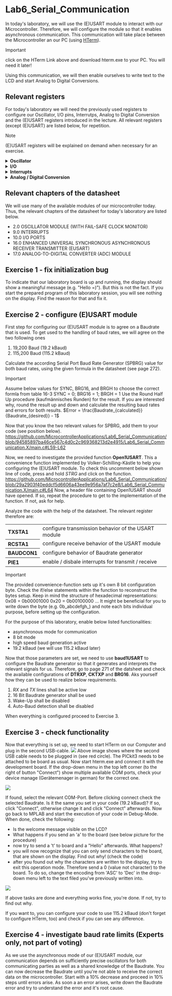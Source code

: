 # Lab6_Serial_Communication
In today's laboratory, we will use the (E)USART module to interact with our Microcontroller.
Therefore, we will configure the module so that it enables asynchronous communication. This communication will take place between the Microcontroller an our PC (using [HTerm](https://fs.hs-ulm.de/public/mmunz/Lehre/MCON/programs/)).
>[!IMPORTANT]
>click on the HTerm Link above and download hterm.exe to your PC. You will need it later!

Using this communication, we will then enable ourselves to write text to the LCD and start Analog to Digital Conversions.

## Relevant registers
For today's laboratory we will need the previously used registers to configure our Oscillator, I/O pins, Interrutps, Analog to Digital Conversion and the (E)USART registers introduced in the lecture. All relevant registers (except (E)USART) are listed below, for repetition. 
> [!NOTE]
> (E)USART registers will be explained on demand when necessary for an exercise.

<details>
<summary><strong>Oscillator</strong></summary>
<table>
<tr><th align="left">OSCCON</th><td>is used to set the frequency (IRCF)</td></tr>
</table>
</details>

<details>
<summary><strong>I/O</strong></summary>
<table>
<tr><th align="left">TRISB</th><td> sets the direction of a pin: "0" = output, "1" = input</td></tr>
<tr><th align="left">PORTB</th><td> reads the logic level at the pin: "0" = 0-0.8 V, "1" = Vdd (1.6-3.3 V or 2.0-5.0 V for TTL inputs)</td></tr>
<tr><th align="left">LATB</th><td> set the output voltage of a pin: "0" = 0 V, "1" = Vdd (3.3 V or 5 V)</td></tr>
<tr><th align="left">ANSELB</th><td> sets a pin as digital or analog: "0" = digital, "1" = analog</td></tr>
<tr><th align="left">OSCCON</th><td> sets the oscillator freq.: 0x50 = 4 MHz, 0x30 = 1 MHz. The instruction freq. are 1 MHz and 250 kHz respectively</td></tr>
<tr><th align="left"><i>Register</i>bits.X</th><td> TRISBbits.TRISB3 or LATBbits.LATB3 or PORTBbits.RB3 is the direct access to the bit 3 via a struct (see structures in C).</td></tr>
</table>
</details>

<details>
<summary><strong>Interrupts</strong></summary>
<table>
<tr><th align="left">INTCON</th><td>globally enable Interrupts, Peripheral Interrupts and Timer0 Interrupt. Read/Write Timer0 interrupt flag (overflow flag)</td></tr>
<tr><th align="left">INTCON2</th><td>configure interrupt behaviour for external signals (e.g. buttons)</td></tr>
<tr><th align="left">INTCON3</th><td>enable interrupts for special pins and read / write their interrupt flag</td></tr>
<tr><th align="left">PIR</th><td>contains the flags for peripheral interrupts</td></tr>
<tr><th align="left">PIE</th><td>contains the individual enable bits for the peripheral interrupts</td></tr>
</table>
</details>

<details>
<summary><strong>Analog / Digital Conversion</strong></summary>
<table>
<tr><th align="left">ADCON0</th><td>Select Channel (i.e. pin) as input for conversion, enable ADC-module, and start conversion.</td></tr>
<tr><th align="left">ADCON1</th><td>Select positive and negatie voltage reference.</td></tr>
<tr><th align="left">ADCON2</th><td>Configure justification of conversion result, Acquisition time, and conversion clock. </td></tr>
<tr><th align="left">ADRES</th><td>Read conversion result as 16 bit value. Use ADRESH and ADRESL to read result as two 8 bit values.</td></tr>
</table>
</details>

## Relevant chapters of the datasheet
We will use many of the available modules of our microcontroller today. Thus, the relevant chapters of the datasheet 
for today's laboratory are listed below.
- 2.0 OSCILLATOR MODULE (WITH FAIL-SAFE CLOCK MONITOR)
- 9.0 INTERRUPTS
- 10.0 I/O PORTS
- 16.0 ENHANCED UNIVERSAL SYNCHRONOUS ASYNCHRONOUS RECEIVER TRANSMITTER (EUSART)
- 17.0 ANALOG-TO-DIGITAL CONVERTER (ADC) MODULE

## Exercise 1 - fix initialization bug
To indicate that our laboratory board is up and running, the display should show a meaningful message (e.g. "Hello =)"). But this is not the fact.
If you start the prepared program of this laboratory session, you will see nothing on the display.
Find the reason for that and fix it.

## Exercise 2 - configure (E)USART module
First step for configuring our (E)USART module is to agree on a Baudrate that is used.
To get used to the handling of baud rates, we will agree on the two following ones
1. 19,200 Baud (19.2 kBaud)
2. 115,200 Baud (115.2 kBaud)

Calculate the according Serial Port Baud Rate Generator (SPBRG) value for both baud rates, using the given formula in the datasheet (see page 272).
>[!IMPORTANT]
>Assume below values for SYNC, BRG16, and BRGH to choose the correct formla from table 16-3
>SYNC = 0; BRG16 = 1; BRGH = 1
>Use the Round Half Up procedure (kaufmännisches Runden) for the result. If you are interested why, round the result up and down and calculate the resulting baud rates and errors for both results.
>$Error = \frac{Baudrate_{calculated}}{Baudrate_{desired}} - 1$

Now that you know the two relevant values for SPBRG, add them to your code (see position below).
https://github.com/MicrocontrollerApplications/Lab6_Serial_Communication/blob/94585897ba46ce567c4d0c2c969368213d2e4915/Lab6_Serial_Communication.X/main.c#L59-L62

Now, we need to investigate the provided function __Open1USART__. This a convenience function implemented by Volker-Schilling-Kästle to help you configuring the (E)USART module. 
To check this uncomment below shown line of code, press and hold _STRG_ and click on the function. 
https://github.com/MicrocontrollerApplications/Lab6_Serial_Communication/blob/29a2903f40eddcf5d6606a43ee9e956a7af7c2e8/Lab6_Serial_Communication.X/main.c#L64
Now, a header file containing Open1USART should have opened. If so, repeat the procedure to get to the implementation of the function. If not, ask for help.

Analyze the code with the help of the datasheet. The relevant register therefore are:
<table>
<tr><th align="left">TXSTA1</th><td>configure transmission behavior of the USART module</td></tr>
<tr><th align="left">RCSTA1</th><td>configure receive behavior of the USART module</td><tr>
<tr><th align="left">BAUDCON1</th><td>configure behavior of Baudrate generator</td><tr>
<tr><th align="left">PIE1</th><td>enable / disbale interrupts for transmit / receive</td><tr>
</table>

>[!IMPORTANT]
>The provided convenience-function sets up it's own 8 bit configuration byte. Check the if/else statements within the function to reconstruct the bytes setup.
>Keep in mind the structure of hexadecimal representations:
>0x08 = 0b00001000
>0x20 = 0b00100000
>...
>It might be beneficial for you to write down the byte (e.g. 0b_abcdefgh_) and note each bits individual purpose, before setting up the configuration.

For the purpose of this laboratory, enable below listed functionalities:
- asynchronous mode for communication
- 8 bit mode
- high speed baud generation active
- 19.2 kBaud (we will use 115.2 kBaud later)

Now that those parameters are set, we need to use __baud1USART__ to configure the Baudrate generator so that it generates and interprets the relevant signals for us.
Therefore, go to page 271 of the datsheet and check the available configurations of __DTRXP__, __CKTXP__ and __BRG16__. Aks yourself how they can be used to realize below requirements.
1. _RX_ and _TX_ lines shall be active low
2. 16 Bit Baudrate generator shall be used
3. Wake-Up shall be disabled
4. Auto-Baud detection shall be disabled

When everything is configured proceed to Exercise 3.

## Exercise 3 - check functionality
Now that everything is set up, we need to start HTerm on our Computer and plug in the second USB-cable. 
![](images/2ndUSB.jpeg)
Above image shows where the second USB cable needs to be plugged in (see red circle). The PICkit3 needs to be attached to be board as usual.
Now start hterm.exe and connect it with the development board.
If the drop-down menu in the top left corner (to the right of button "Connect") show multiple available COM ports, check your device manage (Gerätemenager in german) for the correct one.

![](images/COM_Port.png)

If found, select the relevant COM-Port. Before clicking connect check the selected Baudrate. Is it the same you set in your code (19.2 kBaud)?
If so, click "Connect", otherwise change it and click "Connect" afterwards.
Now go back to MPLAB and start the execution of your code in Debug-Mode.
When done, check the following:
- Is the welcome message visible on the LCD?
- What happens if you send an 'a' to the board (see below picture for the procedure)
- now try to send a 't' to board and a "Hello" afterwards. What happens?
- you will now recognize that you can only send characters to the board, that are shown on the display. Find out why! (check the code)
- after you found out why the characters are written to the display, try to exit this operation mode. Therefore send a 0 (value not character) to the board. To do so, change the encoding from 'ASC' to 'Dec' in the drop-down menu left to the text filed you've previously written into.

![](images/HTerm_send.png)

If above tasks are done and everything works fine, you're done. If not, try to find out why.

If you want to, you can configure your code to use 115.2 kBaud (don't forget to configure HTerm, too) and check if you can see any difference.

## Exercise 4 - investigate baud rate limits (Experts only, not part of voting)
As we use the asynchronous mode of our (E)USART module, our communication depends on sufficiently precise oscillators for both communicating parties as well as a shared knowledge of the Baudrate.
You can now decrease the Baudrate until you're not able to receive the correct data on the microcontroller. Start with a 10% decrease and proceed in 10% steps until errors arise. As soon a an error arises, write down the Baudrate error and try to understand the error and it's root cause.
